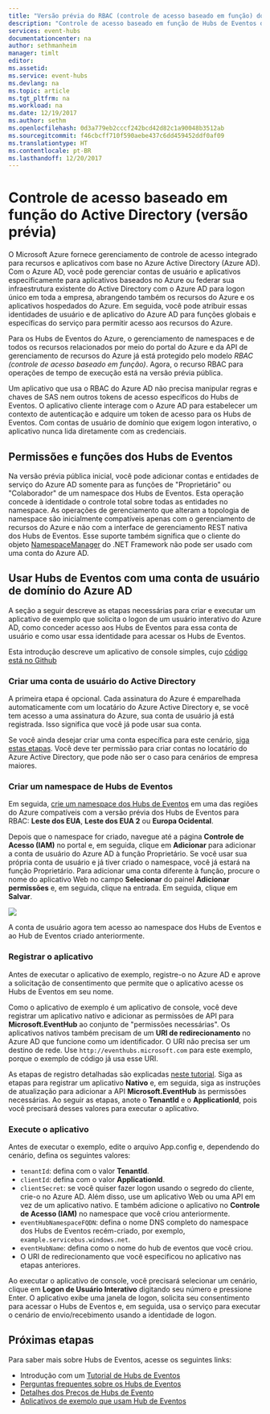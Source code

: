```yaml
---
title: "Versão prévia do RBAC (controle de acesso baseado em função) dos Hubs de Eventos do Azure | Microsoft Docs"
description: "Controle de acesso baseado em função de Hubs de Eventos do Azure"
services: event-hubs
documentationcenter: na
author: sethmanheim
manager: timlt
editor: 
ms.assetid: 
ms.service: event-hubs
ms.devlang: na
ms.topic: article
ms.tgt_pltfrm: na
ms.workload: na
ms.date: 12/19/2017
ms.author: sethm
ms.openlocfilehash: 0d3a779eb2cccf242bcd42d82c1a90048b3512ab
ms.sourcegitcommit: f46cbcff710f590aebe437c6dd459452ddf0af09
ms.translationtype: HT
ms.contentlocale: pt-BR
ms.lasthandoff: 12/20/2017
---
```

# <a name="active-directory-role-based-access-control-preview"></a>Controle de acesso baseado em função do Active Directory (versão prévia)

O Microsoft Azure fornece gerenciamento de controle de acesso integrado para recursos e aplicativos com base no Azure Active Directory (Azure AD). Com o Azure AD, você pode gerenciar contas de usuário e aplicativos especificamente para aplicativos baseados no Azure ou federar sua infraestrutura existente do Active Directory com o Azure AD para logon único em toda a empresa, abrangendo também os recursos do Azure e os aplicativos hospedados do Azure. Em seguida, você pode atribuir essas identidades de usuário e de aplicativo do Azure AD para funções globais e específicas do serviço para permitir acesso aos recursos do Azure.

Para os Hubs de Eventos do Azure, o gerenciamento de namespaces e de todos os recursos relacionados por meio do portal do Azure e da API de gerenciamento de recursos do Azure já está protegido pelo modelo *RBAC (controle de acesso baseado em função)*. Agora, o recurso RBAC para operações de tempo de execução está na versão prévia pública. 

Um aplicativo que usa o RBAC do Azure AD não precisa manipular regras e chaves de SAS nem outros tokens de acesso específicos do Hubs de Eventos. O aplicativo cliente interage com o Azure AD para estabelecer um contexto de autenticação e adquire um token de acesso para os Hubs de Eventos. Com contas de usuário de domínio que exigem logon interativo, o aplicativo nunca lida diretamente com as credenciais.

## <a name="event-hubs-roles-and-permissions"></a>Permissões e funções dos Hubs de Eventos

Na versão prévia pública inicial, você pode adicionar contas e entidades de serviço do Azure AD somente para as funções de "Proprietário" ou "Colaborador" de um namespace dos Hubs de Eventos. Esta operação concede à identidade o controle total sobre todas as entidades no namespace. As operações de gerenciamento que alteram a topologia de namespace são inicialmente compatíveis apenas com o gerenciamento de recursos do Azure e não com a interface de gerenciamento REST nativa dos Hubs de Eventos. Esse suporte também significa que o cliente do objeto [NamespaceManager](/dotnet/api/microsoft.servicebus.namespacemanager) do .NET Framework não pode ser usado com uma conta do Azure AD.  

## <a name="use-event-hubs-with-an-azure-ad-domain-user-account"></a>Usar Hubs de Eventos com uma conta de usuário de domínio do Azure AD

A seção a seguir descreve as etapas necessárias para criar e executar um aplicativo de exemplo que solicita o logon de um usuário interativo do Azure AD, como conceder acesso aos Hubs de Eventos para essa conta de usuário e como usar essa identidade para acessar os Hubs de Eventos. 

Esta introdução descreve um aplicativo de console simples, cujo [código está no Github](https://github.com/Azure/azure-event-hubs/tree/master/samples/DotNet/Rbac/EventHubsSenderReceiverRbac/)

### <a name="create-an-active-directory-user-account"></a>Criar uma conta de usuário do Active Directory

A primeira etapa é opcional. Cada assinatura do Azure é emparelhada automaticamente com um locatário do Azure Active Directory e, se você tem acesso a uma assinatura do Azure, sua conta de usuário já está registrada. Isso significa que você já pode usar sua conta. 

Se você ainda desejar criar uma conta específica para este cenário, [siga estas etapas](../automation/automation-create-aduser-account.md). Você deve ter permissão para criar contas no locatário do Azure Active Directory, que pode não ser o caso para cenários de empresa maiores.

### <a name="create-an-event-hubs-namespace"></a>Criar um namespace de Hubs de Eventos

Em seguida, [crie um namespace dos Hubs de Eventos](event-hubs-create.md) em uma das regiões do Azure compatíveis com a versão prévia dos Hubs de Eventos para RBAC: **Leste dos EUA**, **Leste dos EUA 2** ou **Europa Ocidental**. 

Depois que o namespace for criado, navegue até a página **Controle de Acesso (IAM)** no portal e, em seguida, clique em **Adicionar** para adicionar a conta de usuário do Azure AD à função Proprietário. Se você usar sua própria conta de usuário e já tiver criado o namespace, você já estará na função Proprietário. Para adicionar uma conta diferente à função, procure o nome do aplicativo Web no campo **Selecionar** do painel **Adicionar permissões** e, em seguida, clique na entrada. Em seguida, clique em **Salvar**.
 
![](./media/event-hubs-role-based-access-control/rbac1.PNG)

A conta de usuário agora tem acesso ao namespace dos Hubs de Eventos e ao Hub de Eventos criado anteriormente.
 
### <a name="register-the-application"></a>Registrar o aplicativo

Antes de executar o aplicativo de exemplo, registre-o no Azure AD e aprove a solicitação de consentimento que permite que o aplicativo acesse os Hubs de Eventos em seu nome. 

Como o aplicativo de exemplo é um aplicativo de console, você deve registrar um aplicativo nativo e adicionar as permissões de API para **Microsoft.EventHub** ao conjunto de "permissões necessárias". Os aplicativos nativos também precisam de um **URI de redirecionamento** no Azure AD que funcione como um identificador. O URI não precisa ser um destino de rede. Use `http://eventhubs.microsoft.com` para este exemplo, porque o exemplo de código já usa esse URI.

As etapas de registro detalhadas são explicadas [neste tutorial](../active-directory/develop/active-directory-integrating-applications.md). Siga as etapas para registrar um aplicativo **Nativo** e, em seguida, siga as instruções de atualização para adicionar a API **Microsoft.EventHub** às permissões necessárias. Ao seguir as etapas, anote o **TenantId** e o **ApplicationId**, pois você precisará desses valores para executar o aplicativo.

### <a name="run-the-app"></a>Execute o aplicativo

Antes de executar o exemplo, edite o arquivo App.config e, dependendo do cenário, defina os seguintes valores:

- `tenantId`: defina com o valor **TenantId**.
- `clientId`: defina com o valor **ApplicationId**. 
- `clientSecret`: se você quiser fazer logon usando o segredo do cliente, crie-o no Azure AD. Além disso, use um aplicativo Web ou uma API em vez de um aplicativo nativo. E também adicione o aplicativo no **Controle de Acesso (IAM)** no namespace que você criou anteriormente.
- `eventHubNamespaceFQDN`: defina o nome DNS completo do namespace dos Hubs de Eventos recém-criado, por exemplo, `example.servicebus.windows.net`.
- `eventHubName`: defina como o nome do hub de eventos que você criou.
- O URI de redirecionamento que você especificou no aplicativo nas etapas anteriores.
 
Ao executar o aplicativo de console, você precisará selecionar um cenário, clique em **Logon de Usuário Interativo** digitando seu número e pressione Enter. O aplicativo exibe uma janela de logon, solicita seu consentimento para acessar o Hubs de Eventos e, em seguida, usa o serviço para executar o cenário de envio/recebimento usando a identidade de logon.

## <a name="next-steps"></a>Próximas etapas

Para saber mais sobre Hubs de Eventos, acesse os seguintes links:

* Introdução com um [Tutorial de Hubs de Eventos](event-hubs-dotnet-standard-getstarted-send.md)
* [Perguntas frequentes sobre os Hubs de Eventos](event-hubs-faq.md)
* [Detalhes dos Preços de Hubs de Evento](https://azure.microsoft.com/pricing/details/event-hubs/)
* [Aplicativos de exemplo que usam Hub de Eventos](https://github.com/Azure/azure-event-hubs/tree/master/samples)